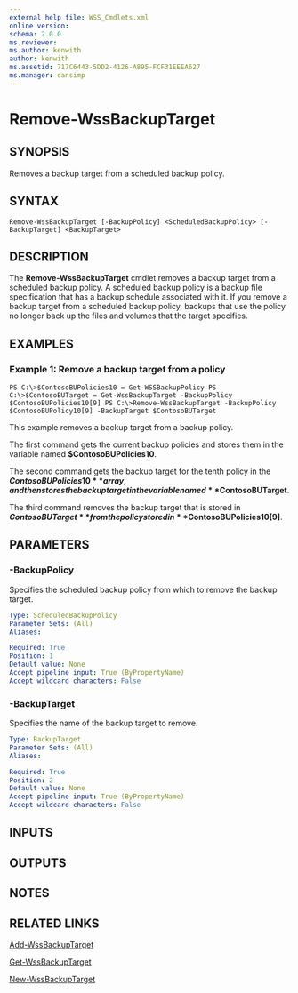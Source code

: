```yaml
---
external help file: WSS_Cmdlets.xml
online version: 
schema: 2.0.0
ms.reviewer:
ms.author: kenwith
author: kenwith
ms.assetid: 717C6443-5DD2-4126-A895-FCF31EEEA627
ms.manager: dansimp
---
```


# Remove-WssBackupTarget

## SYNOPSIS
Removes a backup target from a scheduled backup policy.

## SYNTAX

```
Remove-WssBackupTarget [-BackupPolicy] <ScheduledBackupPolicy> [-BackupTarget] <BackupTarget>
```

## DESCRIPTION
The **Remove-WssBackupTarget** cmdlet removes a backup target from a scheduled backup policy.
A scheduled backup policy is a backup file specification that has a backup schedule associated with it.
If you remove a backup target from a scheduled backup policy, backups that use the policy no longer back up the files and volumes that the target specifies.

## EXAMPLES

### Example 1: Remove a backup target from a policy
```
PS C:\>$ContosoBUPolicies10 = Get-WSSBackupPolicy PS C:\>$ContosoBUTarget = Get-WssBackupTarget -BackupPolicy $ContosoBUPolicies10[9] PS C:\>Remove-WssBackupTarget -BackupPolicy $ContosoBUPolicy10[9] -BackupTarget $ContosoBUTarget
```

This example removes a backup target from a backup policy.

The first command gets the current backup policies and stores them in the variable named **$ContosoBUPolicies10**.

The second command gets the backup target for the tenth policy in the **$ContosoBUPolicies10** array, and then stores the backup target in the variable named **$ContosoBUTarget**.

The third command removes the backup target that is stored in **$ContosoBUTarget** from the policy stored in **$ContosoBUPolicies10\[9\]**.

## PARAMETERS

### -BackupPolicy
Specifies the scheduled backup policy from which to remove the backup target.

```yaml
Type: ScheduledBackupPolicy
Parameter Sets: (All)
Aliases: 

Required: True
Position: 1
Default value: None
Accept pipeline input: True (ByPropertyName)
Accept wildcard characters: False
```

### -BackupTarget
Specifies the name of the backup target to remove.

```yaml
Type: BackupTarget
Parameter Sets: (All)
Aliases: 

Required: True
Position: 2
Default value: None
Accept pipeline input: True (ByPropertyName)
Accept wildcard characters: False
```

## INPUTS

## OUTPUTS

## NOTES

## RELATED LINKS

[Add-WssBackupTarget](./Add-WssBackupTarget.md)

[Get-WssBackupTarget](./Get-WssBackupTarget.md)

[New-WssBackupTarget](./New-WssBackupTarget.md)

